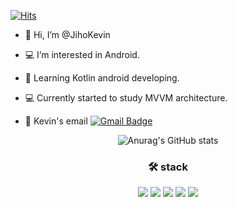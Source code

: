 [![Hits](https://hits.seeyoufarm.com/api/count/incr/badge.svg?url=https%3A%2F%2Fgithub.com%2FJihoKevin%2Fhit-counter&count_bg=%2379C83D&title_bg=%23555555&icon=android.svg&icon_color=%23E7E7E7&title=hits&edge_flat=false)](https://hits.seeyoufarm.com)

- 👋 Hi, I’m @JihoKevin
- 💻 I’m interested in Android.
- 🌱 Learning Kotlin android developing.
- 💻 Currently started to study MVVM architecture.

- 📮 Kevin's email [![Gmail Badge](https://img.shields.io/badge/Gmail-d14836?style=flat-square&logo=Gmail&logoColor=white&link=mailto:jhshin925@gmail.com)](mailto:jhshin925@gmail.com)

<div align="center">

![Anurag's GitHub stats](https://github-readme-stats.vercel.app/api?username=JihoKevin&&show_icons=true&theme=Default)
  
### 🛠 stack   
      
  <img src="https://img.shields.io/badge/Java-007396?style=for-the-badge&logo=java&logoColor=white">
  <img src="https://img.shields.io/badge/Kotlin-7F52FF?style=for-the-badge&logo=java&logoColor=white">
  <img src="https://img.shields.io/badge/Android-3DDC84?style=for-the-badge&logo=android&logoColor=white">
  <img src="https://img.shields.io/badge/ReactiveX-B7178C?style=for-the-badge&logo=ReactiveX&logoColor=white">
  <img src="https://img.shields.io/badge/SQLite-003B57?style=for-the-badge&logo=SQLite&logoColor=white">
  
  

  
</div>
<!---
JihoKevin/JihoKevin is a ✨ special ✨ repository because its `README.md` (this file) appears on your GitHub profile.
You can click the Preview link to take a look at your changes.
--->
